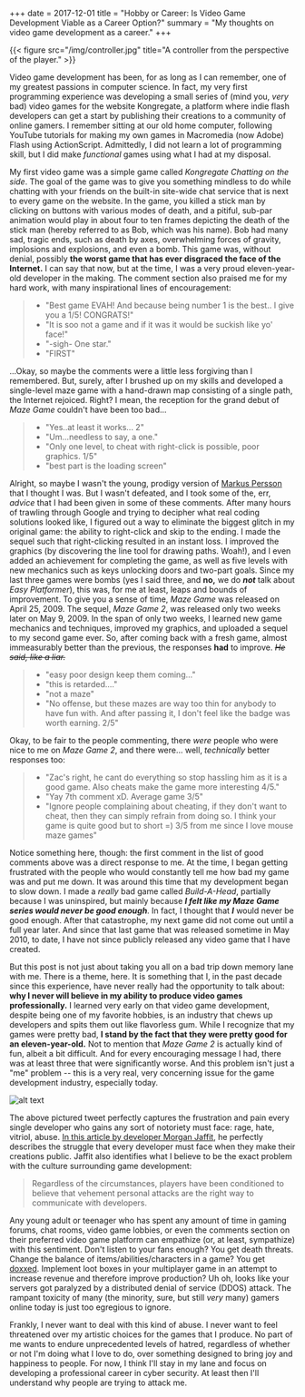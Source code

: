 +++
date = 2017-12-01
title = "Hobby or Career: Is Video Game Development Viable as a Career Option?"
summary = "My thoughts on video game development as a career."
+++

{{< figure src="/img/controller.jpg" title="A controller from the perspective of the player." >}}

Video game development has been, for as long as I can remember, one of my greatest passions in computer science. In fact, my very first programming experience was developing a small series of (mind you, *very* bad) video games for the website Kongregate, a platform where indie flash developers can get a start by publishing their creations to a community of online gamers. I remember sitting at our old home computer, following YouTube tutorials for making my own games in Macromedia (now Adobe) Flash using ActionScript. Admittedly, I did not learn a lot of programming skill, but I did make *functional* games using what I had at my disposal.

My first video game was a simple game called *Kongregate Chatting on the side*. The goal of the game was to give you something mindless to do while chatting with your friends on the built-in site-wide chat service that is next to every game on the website. In the game, you killed a stick man by clicking on buttons with various modes of death, and a pitiful, sub-par animation would play in about four to ten frames depicting the death of the stick man (hereby referred to as Bob, which was his name). Bob had many sad, tragic ends, such as death by axes, overwhelming forces of gravity, implosions and explosions, and even a bomb. This game was, without denial, possibly **the worst game that has ever disgraced the face of the Internet.** I can say that now, but at the time, I was a very proud eleven-year-old developer in the making. The comment section also praised me for my hard work, with many inspirational lines of encouragement:

> * "Best game EVAH! And because being number 1 is the best.. I give you a 1/5! CONGRATS!"
> * "It is soo not a game and if it was it would be suckish like yo' face!"
> * "-sigh- One star."
> * "FIRST"

...Okay, so maybe the comments were a little less forgiving than I remembered. But, surely, after I brushed up on my skills and developed a single-level maze game with a hand-drawn map consisting of a single path, the Internet rejoiced. Right? I mean, the reception for the grand debut of *Maze Game* couldn't have been too bad...

> * "Yes..at least it works... 2"
> * "Um...needless to say, a one."
> * "Only one level, to cheat with right-click is possible, poor graphics. 1/5"
> * "best part is the loading screen"

Alright, so maybe I wasn't the young, prodigy version of [Markus Persson](https://en.wikipedia.org/wiki/Markus_Persson) that I thought I was. But I wasn't defeated, and I took some of the, err, *advice* that I had been given in some of these comments. After many hours of trawling through Google and trying to decipher what real coding solutions looked like, I figured out a way to eliminate the biggest glitch in my original game: the ability to right-click and skip to the ending. I made the sequel such that right-clicking resulted in an instant loss. I improved the graphics (by discovering the line tool for drawing paths. Woah!), and I even added an achievement for completing the game, as well as five levels with new mechanics such as keys unlocking doors and two-part goals. Since my last three games were bombs (yes I said three, and **no,** we do _**not**_ talk about *Easy Platformer*), this was, for me at least, leaps and bounds of improvement. To give you a sense of time, *Maze Game* was released on April 25, 2009. The sequel, *Maze Game 2*, was released only two weeks later on May 9, 2009. In the span of only two weeks, I learned new game mechanics and techniques, improved my graphics, and uploaded a sequel to my second game ever. So, after coming back with a fresh game, almost immeasurably better than the previous, the responses **had** to improve. *~~He said, like a liar.~~*

> * "easy poor design keep them coming..."
> * "this is retarded...."
> * "not a maze"
> * "No offense, but these mazes are way too thin for anybody to have fun with. And after passing it, I don't feel like the badge was worth earning. 2/5"

Okay, to be fair to the people commenting, there *were* people who were nice to me on *Maze Game 2*, and there were... well, *technically* better responses too:

> * "Zac's right, he cant do everything so stop hassling him as it is a good game. Also cheats make the game more interesting 4/5."
> * "Yay 7th comment xD. Average game 3/5"
> * "Ignore people complaining about cheating, if they don't want to cheat, then they can simply refrain from doing so. I think your game is quite good but to short =) 3/5 from me since I love mouse maze games"

Notice something here, though: the first comment in the list of good comments above was a direct response to me. At the time, I began getting frustrated with the people who would constantly tell me how bad my game was and put me down. It was around this time that my development began to slow down. I made a *really* bad game called *Build-A-Head*, partially because I was uninspired, but mainly because _**I felt like my Maze Game series would never be good enough**_. In fact, I thought that _**I**_ would never be good enough. After that catastrophe, my next game did not come out until a full year later. And since that last game that was released sometime in May 2010, to date, I have not since publicly released any video game that I have created.

But this post is not just about taking you all on a bad trip down memory lane with me. There is a theme, here. It is something that I, in the past decade since this experience, have never really had the opportunity to talk about: **why I never will believe in my ability to produce video games professionally.** I learned very early on that video game development, despite being one of my favorite hobbies, is an industry that chews up developers and spits them out like flavorless gum. While I recognize that my games were pretty bad, **I stand by the fact that they were pretty good for an eleven-year-old.** Not to mention that *Maze Game 2* is actually kind of fun, albeit a bit difficult. And for every encouraging message I had, there was at least three that were significantly worse. And this problem isn't just a "me" problem -- this is a very real, very concerning issue for the game development industry, especially today.

![alt text](/img/gamedev_tweet.png "The sad truth of game development.")

The above pictured tweet perfectly captures the frustration and pain every single developer who gains any sort of notoriety must face: rage, hate, vitriol, abuse. [In this article by developer Morgan Jaffit](https://medium.com/@morganjaffit/the-cost-of-doing-business-c09cc5cc8728), he perfectly describes the struggle that every developer must face when they make their creations public. Jaffit also identifies what I believe to be the exact problem with the culture surrounding game development:

>Regardless of the circumstances,
>players have been conditioned to believe that vehement personal attacks
>are the right way to communicate with developers.

Any young adult or teenager who has spent any amount of time in gaming forums, chat rooms, video game lobbies, or even the comments section on their preferred video game platform can empathize (or, at least, sympathize) with this sentiment. Don't listen to your fans enough? You get death threats. Change the balance of items/abilities/characters in a game? You get [doxxed](https://en.wikipedia.org/wiki/Doxing). Implement loot boxes in your multiplayer game in an attempt to increase revenue and therefore improve production? Uh oh, looks like your servers got paralyzed by a distributed denial of service (DDOS) attack. The rampant toxicity of many (the minority, sure, but still *very* many) gamers online today is just too egregious to ignore.

Frankly, I never want to deal with this kind of abuse. I never want to feel threatened over my artistic choices for the games that I produce. No part of me wants to endure unprecedented levels of hatred, regardless of whether or not I'm doing what I love to do, over something designed to bring joy and happiness to people. For now, I think I'll stay in my lane and focus on developing a professional career in cyber security. At least then I'll understand why people are trying to attack me.
